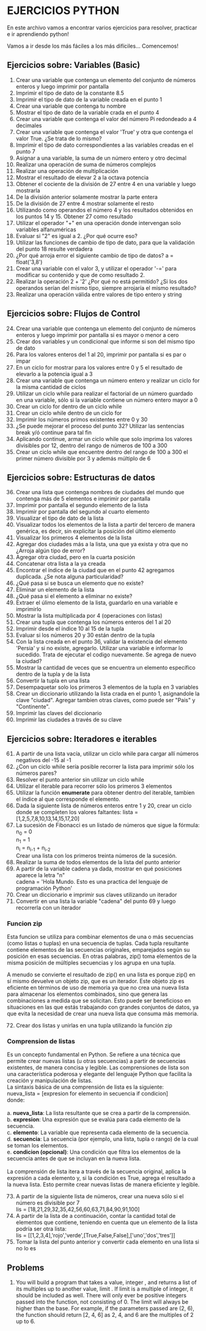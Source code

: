 # EJERCICIOS PYTHON

En este archivo vamos a encontrar varios ejercicios para resolver, practicar e ir aprendiendo python!

Vamos a ir desde los más fáciles a los más difíciles... Comencemos!

## Ejercicios sobre: Variables (Basic)

1. Crear una variable que contenga un elemento del conjunto de números enteros y luego imprimir por pantalla
2. Imprimir el tipo de dato de la constante 8.5
3. Imprimir el tipo de dato de la variable creada en el punto 1
4. Crear una variable que contenga tu nombre
5. Mostrar el tipo de dato de la variable crada en el punto 4
6. Crear una variable que contenga el valor del número Pi redondeado a 4 decimales
7. Crear una variable que contenga el valor 'True' y otra que contenga el valor True. ¿Se trata de lo mismo?
8. Imprimir el tipo de dato correspondientes a las variables creadas en el punto 7
9. Asignar a una variable, la suma de un número entero y otro decimal
10. Realizar una operación de suma de números complejos
11. Realizar una operación de multiplicación
12. Mostrar el resultado de elevar 2 a la octava potencia
13. Obtener el cociente de la división de 27 entre 4 en una variable y luego mostrarla
14. De la división anterior solamente mostrar la parte entera
15. De la división de 27 entre 4 mostrar solamente el resto
16. Utilizando como operandos el número 4 y los resultados obtenidos en los puntos 14 y 15. Obtener 27 como resultado
17. Utilizar el operador "+" en una operación donde intervengan solo variables alfanuméricas
18. Evaluar si "2" es igual a 2. ¿Por qué ocurre eso?
19. Utilizar las funciones de cambio de tipo de dato, para que la validación del punto 18 resulte verdadera
20. ¿Por qué arroja error el siguiente cambio de tipo de datos? a = float('3,8')
21. Crear una variable con el valor 3, y utilizar el operador '-=' para modificar su contenido y que de como resultado 2.
22. Realizar la operación 2 + '2' ¿Por qué no está permitido? ¿Si los dos operandos serían del mismo tipo, siempre arrojaría el mismo resultado?
23. Realizar una operación válida entre valores de tipo entero y string

## Ejercicios sobre: Flujos de Control

24. Crear una variable que contenga un elemento del conjunto de números enteros y luego imprimir por pantalla si es mayor o menor a cero
25. Crear dos variables y un condicional que informe si son del mismo tipo de dato
26. Para los valores enteros del 1 al 20, imprimir por pantalla si es par o impar
27. En un ciclo for mostrar para los valores entre 0 y 5 el resultado de elevarlo a la potencia igual a 3
28. Crear una variable que contenga un número entero y realizar un ciclo for la misma cantidad de ciclos
29. Utilizar un ciclo while para realizar el factorial de un número guardado en una variable, sólo si la variable contiene un número entero mayor a 0
30. Crear un ciclo for dentro de un ciclo while
31. Crear un ciclo while dentro de un ciclo for
32. Imprimir los números primos existentes entre 0 y 30
33. ¿Se puede mejorar el proceso del punto 32? Utilizar las sentencias break y/ó continue para tal fin
34. Aplicando continue, armar un ciclo while que solo imprima los valores divisibles por 12, dentro del rango de números de 100 a 300
35. Crear un ciclo while que encuentre dentro del rango de 100 a 300 el primer número divisible por 3 y además múltiplo de 6

## Ejercicios sobre: Estructuras de datos

36. Crear una lista que contenga nombres de ciudades del mundo que contenga más de 5 elementos e imprimir por pantalla
37. Imprimir por pantalla el segundo elemento de la lista
38. Imprimir por pantalla del segundo al cuarto elemento
39. Visualizar el tipo de dato de la lista
40. Visualizar todos los elementos de la lista a partir del tercero de manera genérica, es decir, sin explicitar la posición del último elemento
41. Visualizar los primeros 4 elementos de la lista
42. Agregar dos ciudades más a la lista, una que ya exista y otra que no ¿Arroja algún tipo de error?
43. Agregar otra ciudad, pero en la cuarta posición
44. Concatenar otra lista a la ya creada
45. Encontrar el índice de la ciudad que en el punto 42 agregamos duplicada. ¿Se nota alguna particularidad?
46. ¿Qué pasa si se busca un elemento que no existe?
47. Eliminar un elemento de la lista
48. ¿Qué pasa si el elemento a eliminar no existe?
49. Extraer el úlimo elemento de la lista, guardarlo en una variable e imprimirlo
50. Mostrar la lista multiplicada por 4 (operaciones con listas)
51. Crear una tupla que contenga los números enteros del 1 al 20
52. Imprimir desde el índice 10 al 15 de la tupla
53. Evaluar si los números 20 y 30 están dentro de la tupla
54. Con la lista creada en el punto 36, validar la existencia del elemento 'Persia' y si no existe, agregarlo. Utilizar una variable e informar lo sucedido. Trata de ejecutar el codigo nuevamente. Se agrega de nuevo la ciudad?
55. Mostrar la cantidad de veces que se encuentra un elemento específico dentro de la tupla y de la lista
56. Convertir la tupla en una lista
57. Desempaquetar solo los primeros 3 elementos de la tupla en 3 variables
58. Crear un diccionario utilizando la lista crada en el punto 1, asignandole la clave "ciudad". Agregar tambien otras claves, como puede ser "Pais" y "Continente".
59. Imprimir las claves del diccionario
60. Imprimir las ciudades a través de su clave

## Ejercicios sobre: Iteradores e iterables

61. A partir de una lista vacía, utilizar un ciclo while para cargar allí números negativos del -15 al -1
62. ¿Con un ciclo while sería posible recorrer la lista para imprimir sólo los números pares?
63. Resolver el punto anterior sin utilizar un ciclo while
64. Utilizar el iterable para recorrer sólo los primeros 3 elementos
65. Utilizar la función **enumerate** para obtener dentro del iterable, tambien el índice al que corresponde el elemento.
66. Dada la siguiente lista de números enteros entre 1 y 20, crear un ciclo donde se completen los valores faltantes: lista = [1,2,5,7,8,10,13,14,15,17,20]
67. La sucesión de Fibonacci es un listado de números que sigue la fórmula: <br>
    n<sub>0</sub> = 0<br>
    n<sub>1</sub> = 1<br>
    n<sub>i</sub> = n<sub>i-1</sub> + n<sub>i-2</sub><br>
    Crear una lista con los primeros treinta números de la sucesión.<br>
68. Realizar la suma de todos elementos de la lista del punto anterior
69. A partir de la variable cadena ya dada, mostrar en qué posiciones aparece la letra "n"<br>
    cadena = 'Hola Mundo. Esto es una practica del lenguaje de programación Python'
70. Crear un diccionario e imprimir sus claves utilizando un iterador
71. Convertir en una lista la variable "cadena" del punto 69 y luego recorrerla con un iterador

### Funcion <b>zip</b></br>

Esta funcion se utiliza para combinar elementos de una o más secuencias (como listas o tuplas) en una secuencia de tuplas. Cada tupla resultante contiene elementos de las secuencias originales, emparejados según su posición en esas secuencias. En otras palabras, zip() toma elementos de la misma posición de múltiples secuencias y los agrupa en una tupla.</br>

A menudo se convierte el resultado de zip() en una lista es porque zip() en sí mismo devuelve un objeto zip, que es un iterador. Este objeto zip es eficiente en términos de uso de memoria ya que no crea una nueva lista para almacenar los elementos combinados, sino que genera las combinaciones a medida que se solicitan. Esto puede ser beneficioso en situaciones en las que estás trabajando con grandes conjuntos de datos, ya que evita la necesidad de crear una nueva lista que consuma más memoria.</br>

72. Crear dos listas y unirlas en una tupla utilizando la función zip

### Comprension de listas</br>

Es un concepto fundamental en Python. Se refiere a una técnica que permite crear nuevas listas (u otras secuencias) a partir de secuencias existentes, de manera concisa y legible. Las comprensiones de lista son una característica poderosa y elegante del lenguaje Python que facilita la creación y manipulación de listas.</br>
La sintaxis básica de una comprensión de lista es la siguiente:</br>
nueva_lista = [expresion for elemento in secuencia if condicion]</br>
donde:</br>
</br>
a. <b>nueva_lista</b>: La lista resultante que se crea a partir de la comprensión.</br>
b. <b>expresion</b>: Una expresión que se evalúa para cada elemento de la secuencia.</br>
c. <b>elemento</b>: La variable que representa cada elemento de la secuencia.</br>
d. <b>secuencia</b>: La secuencia (por ejemplo, una lista, tupla o rango) de la cual se toman los elementos.</br>
e. <b>condicion (opcional)</b>: Una condición que filtra los elementos de la secuencia antes de que se incluyan en la nueva lista.</br>
</br>
La comprensión de lista itera a través de la secuencia original, aplica la expresión a cada elemento y, si la condición es True, agrega el resultado a la nueva lista. Esto permite crear nuevas listas de manera eficiente y legible.</br>

73. A partir de la siguiente lista de números, crear una nueva sólo si el número es divisible por 7<br>
    lis = [18,21,29,32,35,42,56,60,63,71,84,90,91,100]
74. A partir de la lista de a continuación, contar la cantidad total de elementos que contiene, teniendo en cuenta que un elemento de la lista podría ser otra lista:<br>
    lis = [[1,2,3,4],'rojo','verde',[True,False,False],['uno','dos','tres']]
75. Tomar la lista del punto anterior y convertir cada elemento en una lista si no lo es

## Problems

1. You will build a program that takes a value, integer , and returns a list of its multiples up to another value, limit . If limit is a multiple of integer, it should be included as well. There will only ever be positive integers passed into the function, not consisting of 0. The limit will always be higher than the base. For example, if the parameters passed are (2, 6), the function should return [2, 4, 6] as 2, 4, and 6 are the multiples of 2 up to 6.
